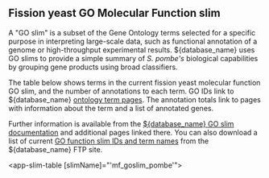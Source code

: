 ## Fission yeast GO Molecular Function slim

A "GO slim" is a subset of the Gene Ontology terms selected for a
specific purpose in interpreting large-scale data, such as functional
annotation of a genome or high-throughput experimental
results. ${database_name} uses GO slims to provide a simple summary of
*S. pombe's* biological capabilities by grouping gene products using
broad classifiers.

The table below shows terms in the current fission yeast molecular
function GO slim, and the number of annotations to each term. GO IDs
link to ${database_name} [ontology term
pages](/documentation/ontology-term-page). The annotation totals link
to pages with information about the term and a list of annotated
genes.

Further information is available from the [${database_name} GO slim
documentation](documentation/pombase-go-slim-documentation) and
additional pages linked there. You can also download a list of current
[GO function slim IDs and term
names](https://www.pombase.org/data/releases/latest/misc/mf_goslim_pombe_ids_and_names.tsv)
from the ${database_name} FTP site.


<app-slim-table [slimName]="'mf_goslim_pombe'"></app-slim-table>

